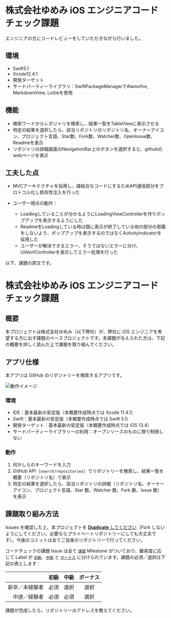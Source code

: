 # 株式会社ゆめみ iOS エンジニアコードチェック課題

エンジニアの方にコードレビューをしていただきながら行いました。

## 環境

- Swift5.1
- Xcode12.4.1
- 開発ターゲット
- サードパーティーライブラリ：SwiftPackageManagerでAlamofire, MarkdownView, Lottieを使用

## 機能

- 検索ワードからレポジトリを検索し、結果一覧をTableViewに表示させる
- 特定の結果を選択したら、該当リポジトリのリポジトリ名、オーナーアイコン、プロジェクト言語、Star数、Fork数、Watcher数、OpenIssue数、Readmeを表示
- リポジトリの詳細画面のNavigationBar上のボタンを選択すると、githubのwebページを表示

## 工夫した点

- MVCアーキテクチャを採用し、疎結合なコードにするためAPI通信部分をプロトコル化し依存性注入を行った

- ユーザー視点の動作：
  - Loadingしていることが分かるようにLoadingViewControllerを作りポップアップを表示するようにした
  - ReadmeをLoadingしている時は既に表示が終了している他の部分の邪魔をしないよう、ポップアップを表示するのではなくActivityIndicatorを採用した
  - ユーザーが解決できるエラー、そうではないエラーに分け、UIAlertControllerを表示してエラー処理を行った


以下、課題の原文です。

# 株式会社ゆめみ iOS エンジニアコードチェック課題

## 概要

本プロジェクトは株式会社ゆめみ（以下弊社）が、弊社に iOS エンジニアを希望する方に出す課題のベースプロジェクトです。本課題が与えられた方は、下記の概要を詳しく読んだ上で課題を取り組んでください。

## アプリ仕様

本アプリは GitHub のリポジトリーを検索するアプリです。

![動作イメージ](README_Images/app.gif)

### 環境

- IDE：基本最新の安定版（本概要作成時点では Xcode 11.4.1）
- Swift：基本最新の安定版（本概要作成時点では Swift 5.1）
- 開発ターゲット：基本最新の安定版（本概要作成時点では iOS 13.4）
- サードパーティーライブラリーの利用：オープンソースのものに限り制限しない

### 動作

1. 何かしらのキーワードを入力
2. GitHub API（`search/repositories`）でリポジトリーを検索し、結果一覧を概要（リポジトリ名）で表示
3. 特定の結果を選択したら、該当リポジトリの詳細（リポジトリ名、オーナーアイコン、プロジェクト言語、Star 数、Watcher 数、Fork 数、Issue 数）を表示

## 課題取り組み方法

Issues を確認した上、本プロジェクトを [**Duplicate** してください](https://help.github.com/en/github/creating-cloning-and-archiving-repositories/duplicating-a-repository)（Fork しないようにしてください。必要ならプライベートリポジトリーにしても大丈夫です）。今後のコミットは全てご自身のリポジトリーで行ってください。

コードチェックの課題 Issue は全て [`課題`](https://github.com/yumemi/ios-engineer-codecheck/milestone/1) Milestone がついており、難易度に応じて Label が [`初級`](https://github.com/yumemi/ios-engineer-codecheck/issues?q=is%3Aopen+is%3Aissue+label%3A初級+milestone%3A課題)、[`中級`](https://github.com/yumemi/ios-engineer-codecheck/issues?q=is%3Aopen+is%3Aissue+label%3A中級+milestone%3A課題+) と [`ボーナス`](https://github.com/yumemi/ios-engineer-codecheck/issues?q=is%3Aopen+is%3Aissue+label%3Aボーナス+milestone%3A課題+) に分けられています。課題の必須／選択は下記の表とします：

|   | 初級 | 中級 | ボーナス
|--:|:--:|:--:|:--:|
| 新卒／未経験者 | 必須 | 選択 | 選択 |
| 中途／経験者 | 必須 | 必須 | 選択 |

課題が完成したら、リポジトリーのアドレスを教えてください。
